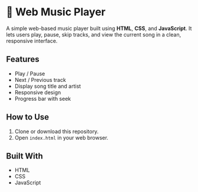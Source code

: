 # 🎵 Web Music Player

A simple web-based music player built using **HTML**, **CSS**, and **JavaScript**. It lets users play, pause, skip tracks, and view the current song in a clean, responsive interface.

## Features
- Play / Pause
- Next / Previous track
- Display song title and artist
- Responsive design
- Progress bar with seek

## How to Use
1. Clone or download this repository.
2. Open `index.html` in your web browser.


## Built With
- HTML
- CSS
- JavaScript

